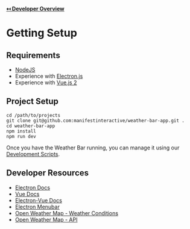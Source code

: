**[↤ Developer Overview](../README.md#developer-overview)**

Getting Setup
===

Requirements
---

* [NodeJS](https://nodejs.org/en/)
* Experience with [Electron.js](https://electronjs.org)
* Experience with [Vue.js 2](https://vuejs.org)


Project Setup
---

```
cd /path/to/projects
git clone git@github.com:manifestinteractive/weather-bar-app.git .
cd weather-bar-app
npm install
npm run dev
```

Once you have the Weather Bar running, you can manage it using our [Development Scripts](development-scripts.md).

Developer Resources
---

* [Electron Docs](https://electronjs.org/docs)
* [Vue Docs](https://vuejs.org/v2/guide/)
* [Electron-Vue Docs](https://simulatedgreg.gitbooks.io/electron-vue/en/)
* [Electron Menubar](https://github.com/maxogden/menubar)
* [Open Weather Map - Weather Conditions](https://openweathermap.org/weather-conditions)
* [Open Weather Map - API](https://openweathermap.org/api)
